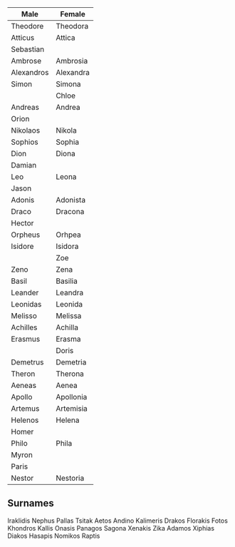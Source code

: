 | Male       | Female    |
| ---------- | --------- |
| Theodore   | Theodora  |
| Atticus    | Attica    |
| Sebastian  |           |
| Ambrose    | Ambrosia  |
| Alexandros | Alexandra |
| Simon      | Simona    |
|            | Chloe     |
| Andreas    | Andrea    |
| Orion      |           |
| Nikolaos   | Nikola    |
| Sophios    | Sophia    |
| Dion       | Diona     |
| Damian     |           |
| Leo        | Leona     |
| Jason      |           |
| Adonis     | Adonista  |
| Draco      | Dracona   |
| Hector     |           |
| Orpheus    | Orhpea    |
| Isidore    | Isidora   |
|            | Zoe       |
| Zeno       | Zena      |
| Basil      | Basilia   |
| Leander    | Leandra   |
| Leonidas   | Leonida   |
| Melisso    | Melissa   |
| Achilles   | Achilla   |
| Erasmus    | Erasma    |
|            | Doris     |
| Demetrus   | Demetria  |
| Theron     | Therona   |
| Aeneas     | Aenea     |
| Apollo     | Apollonia |
| Artemus    | Artemisia |
| Helenos    | Helena    |
| Homer      |           |
| Philo      | Phila     |
| Myron      |           |
| Paris      |           |
| Nestor     | Nestoria  |


## Surnames
Iraklidis
Nephus
Pallas
Tsitak
Aetos
Andino
Kalimeris
Drakos
Florakis
Fotos
Khondros
Kallis
Onasis
Panagos
Sagona
Xenakis
Zika
Adamos
Xiphias
Diakos
Hasapis
Nomikos
Raptis


